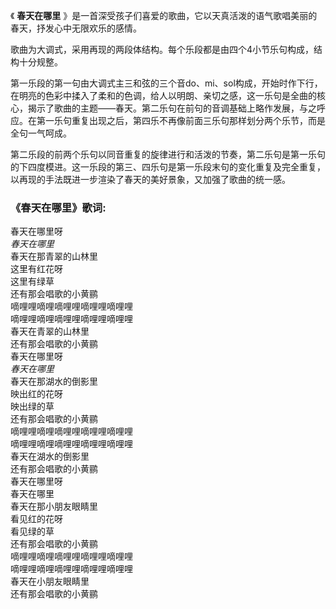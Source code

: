 

《 **春天在哪里** 》是一首深受孩子们喜爱的歌曲，它以天真活泼的语气歌唱美丽的春天，抒发心中无限欢乐的感情。

歌曲为大调式，采用再现的两段体结构。每个乐段都是由四个4小节乐句构成，结构十分规整。

第一乐段的第一句由大调式主三和弦的三个音do、mi、sol构成，开始时作下行，在明亮的色彩中揉入了柔和的色调，给人以明朗、亲切之感，这一乐句是全曲的核心，揭示了歌曲的主题——春天。第二乐句在前句的音调基础上略作发展，与之呼应。在第一乐句重复出现之后，第四乐不再像前面三乐句那样划分两个乐节，而是全句一气呵成。

第二乐段的前两个乐句以同音重复的旋律进行和活泼的节奏，第二乐句是第一乐句的下四度模进。这一乐段的第三、四乐句是第一乐段末句的变化重复及完全重复，以再现的手法既进一步渲染了春天的美好景象，又加强了歌曲的统一感。

### 《春天在哪里》歌词:

春天在哪里呀  
_春天在哪里_  
春天在那青翠的山林里  
这里有红花呀  
这里有绿草  
还有那会唱歌的小黄鹂  
嘀哩哩嘀哩嘀哩哩嘀哩哩嘀哩哩  
嘀哩哩嘀哩嘀哩哩嘀哩哩嘀哩哩  
春天在青翠的山林里  
还有那会唱歌的小黄鹂  
春天在哪里呀  
_春天在哪里_  
春天在那湖水的倒影里  
映出红的花呀  
映出绿的草  
还有那会唱歌的小黄鹂  
嘀哩哩嘀哩嘀哩哩嘀哩哩嘀哩哩  
嘀哩哩嘀哩嘀哩哩嘀哩哩嘀哩哩  
春天在湖水的倒影里  
还有那会唱歌的小黄鹂  
春天在哪里呀  
春天在哪里  
春天在那小朋友眼睛里  
看见红的花呀  
看见绿的草  
还有那会唱歌的小黄鹂  
嘀哩哩嘀哩嘀哩哩嘀哩哩嘀哩哩  
嘀哩哩嘀哩嘀哩哩嘀哩哩嘀哩哩  
春天在小朋友眼睛里  
还有那会唱歌的小黄鹂

